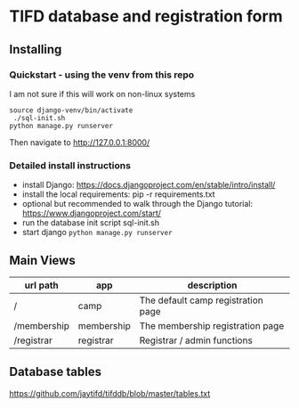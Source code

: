 # TIFD database and registration form

## Installing

### Quickstart - using the venv from this repo 
I am not sure if this will work on non-linux systems

```
source django-venv/bin/activate
 ./sql-init.sh 
python manage.py runserver
```
Then navigate to http://127.0.0.1:8000/

### Detailed install instructions

- install Django: https://docs.djangoproject.com/en/stable/intro/install/
- install the local requirements:  pip -r requirements.txt
- optional but recommended to walk through the Django tutorial: https://www.djangoproject.com/start/
- run the database init script sql-init.sh
- start django `python manage.py runserver`

## Main Views

| url path     | app     | description |
|--------------|-----------|------------|
| /     | camp       | The default camp registration page
| /membership     | membership      | The membership registration page
| /registrar     | registrar    | Registrar / admin functions

## Database tables
https://github.com/jaytifd/tifddb/blob/master/tables.txt







